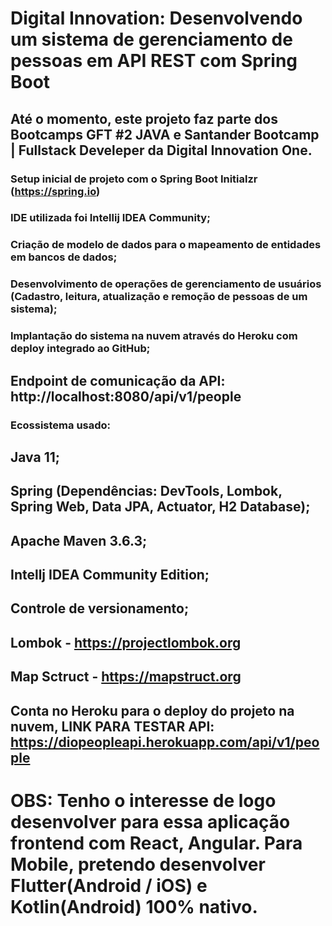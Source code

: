 # Digital Innovation: Desenvolvendo um sistema de gerenciamento de pessoas em API REST com Spring Boot

## Até o momento, este projeto faz parte dos Bootcamps GFT #2 JAVA e Santander Bootcamp | Fullstack Develeper da Digital Innovation One.

### Setup inicial de projeto com o Spring Boot Initialzr (https://spring.io) 
### IDE utilizada foi Intellij IDEA Community;
### Criação de modelo de dados para o mapeamento de entidades em bancos de dados;
### Desenvolvimento de operações de gerenciamento de usuários (Cadastro, leitura, atualização e remoção de pessoas de um sistema);
### Implantação do sistema na nuvem através do Heroku com deploy integrado ao GitHub;

## Endpoint de comunicação da API: http://localhost:8080/api/v1/people

### Ecossistema usado:

## Java 11;
## Spring (Dependências: DevTools, Lombok, Spring Web, Data JPA, Actuator, H2 Database);
## Apache Maven 3.6.3;
## Intellj IDEA Community Edition;
## Controle de versionamento;
## Lombok - https://projectlombok.org
## Map Sctruct - https://mapstruct.org
## Conta no Heroku para o deploy do projeto na nuvem, LINK PARA TESTAR API: https://diopeopleapi.herokuapp.com/api/v1/people

# OBS: Tenho o interesse de logo desenvolver para essa aplicação frontend com React, Angular. Para Mobile, pretendo desenvolver Flutter(Android / iOS) e Kotlin(Android) 100% nativo.








